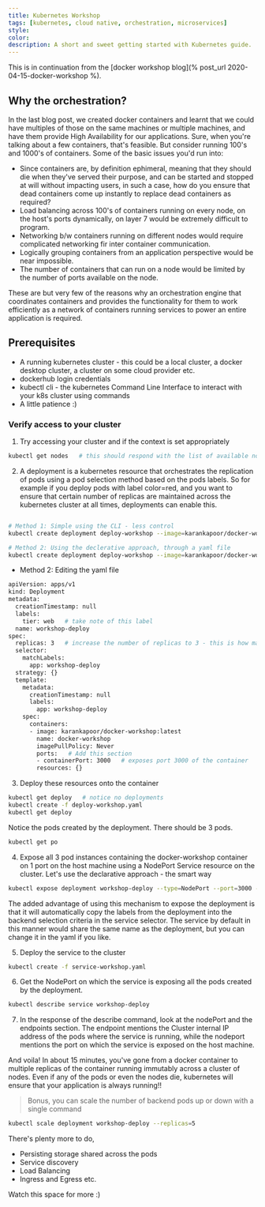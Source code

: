 ```yaml
---
title: Kubernetes Workshop
tags: [kubernetes, cloud native, orchestration, microservices]
style: 
color: 
description: A short and sweet getting started with Kubernetes guide.
---
```


This is in continuation from the [docker workshop blog](% post_url 2020-04-15-docker-workshop %). 

## Why the orchestration?

In the last blog post, we created docker containers and learnt that we could have multiples of those on the same machines or multiple machines, and have them provide High Availability for our applications. Sure, when you're talking about a few containers, that's feasible. But consider running 100's and 1000's of containers. Some of the basic issues you'd run into:
- Since containers are, by definition ephimeral, meaning that they should die when they've served their purpose, and can be started and stopped at will without impacting users, in such a case, how do you ensure that dead containers come up instantly to replace dead containers as required?
- Load balancing across 100's of containers running on every node, on the host's ports dynamically, on layer 7 would be extremely difficult to program.
- Networking b/w containers running on different nodes would require complicated networking fir inter container communication.
- Logically grouping containers from an application perspective would be near impossible.
- The number of containers that can run on a node would be limited by the number of ports available on the node. 

These are but very few of the reasons why an orchestration engine that coordinates containers and provides the functionality for them to work efficiently as a network of containers running services to power an entire application is required. 

## Prerequisites
- A running kubernetes cluster - this could be a local cluster, a docker desktop cluster, a cluster on some cloud provider etc.
- dockerhub login credentials
- kubectl cli - the kubernetes Command Line Interface to interact with your k8s cluster using commands
- A little patience :)

### Verify access to your cluster

1. Try accessing your cluster and if the context is set appropriately

```bash
kubectl get nodes   # this should respond with the list of available nodes.
```

2. A deployment is a kubernetes resource that orchestrates the replication of pods using a pod selection method based on the pods labels. So for example if you deploy pods with label color=red, and you want to ensure that certain number of replicas are maintained across the kubernetes cluster at all times, deployments can enable this.

```bash

# Method 1: Simple using the CLI - less control
kubectl create deployment deploy-workshop --image=karankapoor/docker-workshop:latest  # this would simply create a deployment with the mentioned image with replicas set to 1. 

# Method 2: Using the declerative approach, through a yaml file
kubectl create deployment deploy-workshop --image=karankapoor/docker-workshop:latest --dry-run -o yaml > deploy-workshop.yaml   # this will create the yaml resource definition file for a deployment using the mentioned image.
```
  - Method 2: Editing the yaml file

  ```bash
  apiVersion: apps/v1
  kind: Deployment
  metadata:
    creationTimestamp: null
    labels:
      tier: web   # take note of this label
    name: workshop-deploy
  spec:
    replicas: 3   # increase the number of replicas to 3 - this is how many pods will be created
    selector:
      matchLabels:
        app: workshop-deploy
    strategy: {}
    template:
      metadata:
        creationTimestamp: null
        labels:
          app: workshop-deploy
      spec:
        containers:
        - image: karankapoor/docker-workshop:latest
          name: docker-workshop
          imagePullPolicy: Never
          ports:   # Add this section
          - containerPort: 3000   # exposes port 3000 of the container 
          resources: {}
  ```

3. Deploy these resources onto the container

```bash
kubectl get deploy   # notice no deployments
kubectl create -f deploy-workshop.yaml
kubectl get deploy
```

Notice the pods created by the deployment. There should be 3 pods.

```bash
kubectl get po
```

4. Expose all 3 pod instances containing the docker-workshop container on 1 port on the host machine using a NodePort Service resource on the cluster. Let's use the declarative approach - the smart way

```bash
kubectl expose deployment workshop-deploy --type=NodePort --port=3000 --target-port=3000 --dry-run -o yaml > service-workshop.yaml
```

The added advantage of using this mechanism to expose the deployment is that it will automatically copy the labels from the deployment into the backend selection criteria in the service selector. The service by default in this manner would share the same name as the deployment, but you can change it in the yaml if you like.

5. Deploy the service to the cluster

```bash
kubectl create -f service-workshop.yaml 
```

6. Get the NodePort on which the service is exposing all the pods created by the deployment. 

```bash
kubectl describe service workshop-deploy 
```

7. In the response of the describe command, look at the nodePort and the endpoints section. The endpoint mentions the Cluster internal IP address of the pods where the service is running, while the nodeport mentions the port on which the service is exposed on the host machine.


And voila! In about 15 minutes, you've gone from a docker container to multiple replicas of the container running immutably across a cluster of nodes. Even if any of the pods or even the nodes die, kubernetes will ensure that your application is always running!! 

> Bonus, you can scale the number of backend pods up or down with a single command

```bash
kubectl scale deployment workshop-deploy --replicas=5
```

There's plenty more to do, 
- Persisting storage shared across the pods
- Service discovery 
- Load Balancing
- Ingress and Egress
etc. 

Watch this space for more :)
